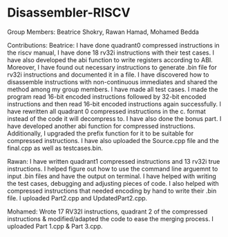 # Disassembler-RISCV

Group Members:
Beatrice Shokry,
Rawan Hamad,
Mohamed Bedda


Contributions:
Beatrice: I have done quadrant0 compressed instructions in the riscv manual, I have done 18 rv32i instructions with their test cases. I have also developed the abi function to write registers according to ABI. Moreover, I have found out necessary instructions to generate .bin file for rv32i instructions and documented it in a file. I have discovered how to disassemble instructions with non-continuous immediates and shared the method among my group members. I have made all test cases. I made the program read 16-bit encoded instructions followed by 32-bit encoded instructions and then read 16-bit encoded instructions again successfully. I have rewritten all quadrant 0 compressed instructions in the c. format instead of the code it will decompress to. I have also done the bonus part. I have developed another abi function for compressed instructions. Additionally, I upgraded the prefix function for it to be suitable for compressed instructions. I have also uploaded the Source.cpp file and the final.cpp as well as testcases.bin.


Rawan: I have written quadrant1 compressed instructions and 13 rv32i true instructions. I helped figure out how to use the command line arguemnt to input .bin files and have the output on terminal. I have helped with writing the test cases, debugging and adjusting pieces of code.  I also helped with compressed instructions that needed encoding by hand to write their .bin file. I uploaded Part2.cpp and UpdatedPart2.cpp.


Mohamed: Wrote 17 RV32I instructions, quadrant 2 of the compressed instructions & modified/adapted the code to ease the merging process. I uploaded Part 1.cpp & Part 3.cpp.
